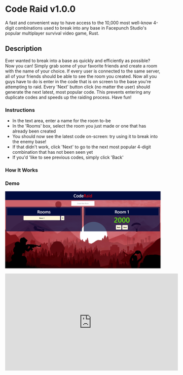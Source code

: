 # Code Raid v1.0.0

A fast and convenient way to have access to the 10,000 most well-know 4-digit combinations used to break into any base in Facepunch Studio's popular multiplayer survival video game, Rust. 

## Description

Ever wanted to break into a base as quickly and efficiently as possible? Now you can! Simply grab some of your favorite friends and create a room with the name of your choice. If every user is connected to the same server, all of your friends should be able to see the room you created. Now all you guys have to do is enter in the code that is on screen to the base you're attempting to raid. Every 'Next' button click (no matter the user) should generate the next latest, most popular code. This prevents entering any duplicate codes and speeds up the raiding process. Have fun!

### Instructions

- In the text area, enter a name for the room to-be
- In the 'Rooms' box, select the room you just made or one that has already been created
- You should now see the latest code on-screen: try using it to break into the enemy base!
- If that didn't work, click 'Next' to go to the next most popular 4-digit combination that has not been seen yet
- If you'd 'like to see previous codes, simply click 'Back'

### How It Works



### Demo

[![IMAGE ALT TEXT HERE](coderaid.png)](https://www.youtube.com/watch?v=NXH6XbnU_-Q)

<iframe width="560" height="315" src="https://www.youtube.com/embed/NXH6XbnU_-Q?si=WPq13zZSvAaV2br2" title="YouTube video player" frameborder="0" allow="accelerometer; autoplay; clipboard-write; encrypted-media; gyroscope; picture-in-picture; web-share" allowfullscreen></iframe>